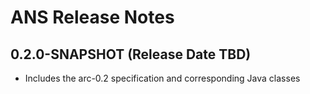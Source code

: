 # ANS Release Notes

## 0.2.0-SNAPSHOT (Release Date TBD)

* Includes the arc-0.2 specification and corresponding Java classes
